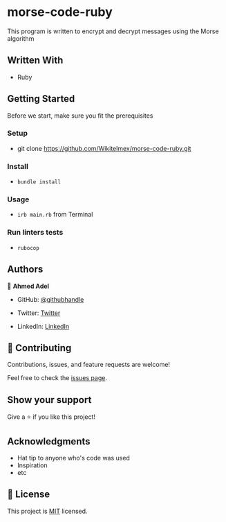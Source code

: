 # morse-code-ruby
This program is written to encrypt and decrypt messages using the Morse algorithm

## Written With
- Ruby

## Getting Started
Before we start, make sure you fit the prerequisites

### Setup
- git clone https://github.com/Wikitelmex/morse-code-ruby.git
  
### Install
- `bundle install`

### Usage
- `irb main.rb` from Terminal

### Run linters tests
- `rubocop`
## Authors

👤 **Ahmed Adel**

* GitHub: [@githubhandle](https://github.com/ahmedadel56)
- Twitter: [Twitter](https://twitter.com/tiredashell0)
* LinkedIn: [LinkedIn](https://www.linkedin.com/in/ahmed-adel56/)

## 🤝 Contributing

Contributions, issues, and feature requests are welcome!

Feel free to check the [issues page](../../issues/).

## Show your support

Give a ⭐️ if you like this project!

## Acknowledgments

- Hat tip to anyone who's code was used
- Inspiration
- etc

## 📝 License

This project is [MIT](./MIT.md) licensed.